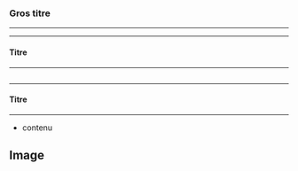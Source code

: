### Gros titre
---------------------------
---

#### Titre
---------------------
<img src="" />

---
#### Titre
---------------------
* contenu


<section data-background-image="https://blog.ai3.fr/wp-content/uploads/2018/06/xgithub-octocat-880x400.png.pagespeed.ic.b09LzTT7Wm.png">
	<h2>Image</h2>
</section>

